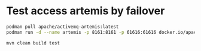 # Test access artemis by failover

```sh
podman pull apache/activemq-artemis:latest
podman run -d --name artemis -p 8161:8161 -p 61616:61616 docker.io/apache/activemq-artemis:latest

mvn clean build test
```
